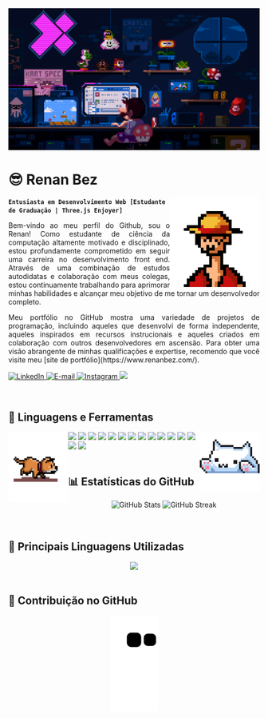 <img src="./assets/mario.gif" alt="banner">
<div align="center">
    <h1 align="left">😎 Renan Bez</h1>
    <img align="right" width="180px" height="180px" src="./assets/luffy.gif" loop="infinite"/>
</div>

**`Entusiasta em Desenvolvimento Web [Estudante de Graduação | Three.js Enjoyer]`**

<p style='text-align: justify;'>
Bem-vindo ao meu perfil do Github, sou o Renan! Como estudante de ciência da computação altamente motivado e disciplinado, estou profundamente comprometido em seguir uma carreira no desenvolvimento front end. Através de uma combinação de estudos autodidatas e colaboração com meus colegas, estou continuamente trabalhando para aprimorar minhas habilidades e alcançar meu objetivo de me tornar um desenvolvedor completo.
</p>

<p style='text-align: justify;'>
Meu portfólio no GitHub mostra uma variedade de projetos de programação, incluindo aqueles que desenvolvi de forma independente, aqueles inspirados em recursos instrucionais e aqueles criados em colaboração com outros desenvolvedores em ascensão. Para obter uma visão abrangente de minhas qualificações e expertise, recomendo que você visite meu [site de portfólio](https://www.renanbez.com/).
</p>

<p align="left">
    <a href="https://www.linkedin.com/in/renan-bez-911525257/">
        <img alt="LinkedIn" title="Confira meu perfil no LinkedIn" src="https://custom-icon-badges.demolab.com/badge/LinkedIn-0077B5?style=for-the-badge&logo=linkedin&logoColor=white"/>
    </a>
    <a href="mailto:renanbbez@gmail.com">
        <img alt="E-mail" title="Entre em contato comigo por e-mail" src="https://custom-icon-badges.demolab.com/badge/Email-8B0000?style=for-the-badge&logo=mail&logoColor=white">
    </a>
    <a href="https://www.instagram.com/rbbalestrin/">
        <img alt="Instagram" title="Entre em contato comigo pelo Instagram" src="https://custom-icon-badges.demolab.com/badge/Instagram-E4405F?style=for-the-badge&logo=instagram&logoColor=white">
    </a>
    <a href="https://github.com/rbbalestrin">
        <img src="https://komarev.com/ghpvc/?username=bbkx226&color=blueviolet&style=for-the-badge&label=Visualizações+do+Perfil">
    </a>
</p>

<br />
<h2 align="left">🌟 Linguagens e Ferramentas</h2>
<div>
    <img align="left" src="./assets/dog.gif" width="120" height="140" loop="infinite"/>
    <img align="right" src="./assets/cat.gif" width="120" height="120" loop="infinite"/>
    <img src="https://img.shields.io/badge/React-20232A?style=for-the-badge&logo=react&logoColor=white" />
    <img src="https://img.shields.io/badge/Node.js-43853D?style=for-the-badge&logo=node.js&logoColor=white" />
    <img src="https://img.shields.io/badge/HTML5-F16529?style=for-the-badge&logo=html5&logoColor=white" />
    <img src="https://img.shields.io/badge/CSS3-1572B6?style=for-the-badge&logo=css3&logoColor=white" />
    <img src="https://img.shields.io/badge/JavaScript-F7DF1E?style=for-the-badge&logo=javascript&logoColor=white" />
    <img src="https://img.shields.io/badge/Git-F05032?style=for-the-badge&logo=git&logoColor=white" />
    <img src="https://img.shields.io/badge/SASS-hotpink.svg?style=for-the-badge&logo=SASS&logoColor=white" />
    <img src="https://img.shields.io/badge/tailwindcss-%2338B2AC.svg?style=for-the-badge&logo=tailwind-css&logoColor=white" />
    <img src="https://img.shields.io/badge/figma-%23F24E1E.svg?style=for-the-badge&logo=figma&logoColor=white" />
    <img src="https://img.shields.io/badge/Firebase-FF9900?style=for-the-badge&logo=firebase&logoColor=white" />
    <img src="https://img.shields.io/badge/Markdown-000000?style=for-the-badge&logo=markdown&logoColor=white" />
    <img src="https://img.shields.io/badge/Redux-593D88?style=for-the-badge&logo=redux&logoColor=white" />
    <img src="https://img.shields.io/badge/-GraphQL-E10098?style=for-the-badge&logo=graphql&logoColor=white" />
    <img src="https://img.shields.io/badge/TypeScript-007ACC?style=for-the-badge&logo=typescript&logoColor=white" />
    <img src="https://img.shields.io/badge/Solidity-%23363636.svg?style=for-the-badge&logo=solidity&logoColor=white" />
</div>

<br />
<h2 align="left">📊 Estatísticas do GitHub</h2>
<div align="center"> 
    <img width="360px" alt="GitHub Stats" height="180px" float="left" src="https://awesome-github-stats.azurewebsites.net/user-stats/rbbalestrin?theme=dark&cardType=github&ring=D4AF37&show_icons=true&preferLogin=true&title=D4AF37">
    <img width="400px" alt="GitHub Streak" height="180px" float="right" src="https://streak-stats.demolab.com/?user=rbbalestrin&theme=great-gatsby&mode=weekly&date_format=M%20j[,%20Y]">
</div>
<br />
<br />
<h2 align="left">🧰 Principais Linguagens Utilizadas</h2>
<div align="center">
<img width="450px" src="https://github-readme-stats.vercel.app/api/top-langs/?username=rbbalestrin&layout=compact&langs_count=12" />
</div>

<br />
<h2 align="left">🐍 Contribuição no GitHub</h2>
<div align="center">
<img src="https://github.com/rbbalestrin/rbbalestrin/blob/output/github-contribution-grid-snake.svg?palette=github-dark" />
</div>
